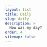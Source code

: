 ```yaml
---
layout: list
title: Daily
slug: daily
description: >
  How was my day?
order: 4
sitemap: false
---
```

